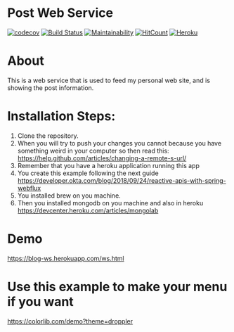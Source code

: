 # Post Web Service

[![codecov](https://codecov.io/gh/JJaraM/blog-microservice-post/branch/master/graph/badge.svg)](https://codecov.io/gh/JJaraM/blog-microservice-post)
[![Build Status](https://travis-ci.org/JJaraM/blog-microservice-post.svg?branch=master)](https://travis-ci.org/JJaraM/blog-microservice-post)
[![Maintainability](https://api.codeclimate.com/v1/badges/831a3fc398e9b20dd58c/maintainability)](https://codeclimate.com/github/JJaraM/blog-microservice-post/maintainability)
[![HitCount](http://hits.dwyl.com/JJaraM/blog-microservice-post.svg)](http://hits.dwyl.com/JJaraM/blog-microservice-post)
[![Heroku](https://heroku-badge.herokuapp.com/?app=blog-microservice-post&style=flat)](https://blog-microservice-post.herokuapp.com/)

# About 

This is a web service that is used to feed my personal web site, and is showing the post information.

# Installation Steps:

1. Clone the repository.
2. When you will try to push your changes you cannot because you have something weird in your computer so then read this: https://help.github.com/articles/changing-a-remote-s-url/
3. Remember that you have a heroku application running this app 
4. You create this example following the next guide https://developer.okta.com/blog/2018/09/24/reactive-apis-with-spring-webflux
5. You installed brew on you machine.
6. Then you installed mongodb on you machine and also in heroku https://devcenter.heroku.com/articles/mongolab

# Demo
https://blog-ws.herokuapp.com/ws.html

# Use this example to make your menu if you want 
https://colorlib.com/demo?theme=droppler

